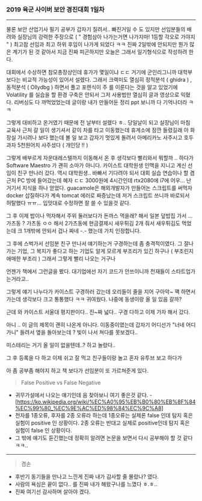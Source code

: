 ### 2019 육군 사이버 보안 경진대회 1일차
---
물론 보안 산업기사 필기 공부가 갑자기 질려서.. 빠진거일 수 도 있지만
선임분들의 배려와 실장님의 강력한 주장으로 
( " 경험삼아 나가는거면 나가지마! 1등할 각오로 가야지 " )
최고참 선임과 최고 하위 후임이 나가게 되었다 ㅋㅋ
진짜 2일밖에 안되지만 뭔가 많은 계기가 된 것 같아서
지금 진짜 피곤하지만 오늘은 그래서 일기형식으로 작성하려 한다.

대회에서 수상하면 참모총장상인데 휴가가 몇일이냐 ㄷㄷ
거기에 군인리그니까 대학부보다는 비교적 가능성이 있어서 설렜다.
그래서 크랙미도 열심히 정적분석 ( ghidra ) , 동적분석 ( Ollydbg ) 하면서 풀고
포렌식이 주 를 이룬다는 것을 알고 있었기에 Volatility 를 실습을 할 환경 구축은 안되서
그저 사용법만 열심히 글과 영상으로 익혔다.
리버싱도 다 까먹었었는데 글이랑 내가 만들어둔 정리 ppt 보니까 다 기억나더라 ㅋㅋ

그렇게 대비하고 온거였기 때문에 전 날부터 설렜다 ㅎ..
당일날이 되고 실장님이 마침 교육사 근처 갈 일이 생기셔서 같이 차를 타고 이동했는데
휴게소에 잠깐 들렸길래 아 화장실 가시려나 보다 했는데
볼 일 보고 갑자기 멋있게 돌려서 아메리카노 사주시고 호두과자 5천원어치 사주셨다 ( 개인당 !! )

그렇게 배부르게 자운대레스텔까지 이동해서 온 후
생각보다 빨리와서 뭐할까 .. 하다가
Software Maestro 가 괜히 소마가 아니다. 
카이스트 대학원생 인맥을 지니고 계신 선임이 친구 만나러 갔다.
역시 대학원생.. 바빠서 기다려야 되서
대회 실습 연습이나 할 겸 근처 PC 방에 들어갔는데
혜자 ㄷㄷ
3000원에 4시간인데 rtx2080에 i7에 어우...
난 거기서 지식을 하나 얻었다.
guacamole은 해외개발자가 만들어논 스크립트를 써먹자
docker 삽질하다가 계속 tomcat 에러로 짜증났는데 저거 스크립트 쓰니까 바로되서 허탈했다 ㅠㅠ...
입맛대로 수정하면 잘 쓸 수 있을것 같다.

그 후 이제 밥이나 먹자해서
주위 둘러보다가 돈까스 먹을래? 해서 일본 덮밥집 가서
... 가츠동 ? 가츠동 ㅇㅇ 해서 2가츠동에 현금결제시 새우튀김 2개 줘서 새우튀김도 먹었는데
크 1개밖에 안되서 겁나 짜네 -.- 했는데 가치 인정합니다.

그 후에 스벅가서 선임분 친구 만나서 얘기하는거 구경하는데
좀 충격적이였다. 그 잘나가는 기업, 그 복지가 좋다고 하는 기업도
알게 모르게 부조리가 있긴 하구나 ( 부조린지 애매한 부조리 )
그래서 그렇게 빨리 나오는 거구나

언젠가 책에서 그런글을 봤다.
대기업에선 자기 코드가 안쓰이니까 천재들이 스타트업가는거라고..

그렇게 얘기 나누다가 카이스트 구경하러 갔는데
오리들이 줄을 지어 구아악~ 꽥 하면서 가는데
생각보다 크고 통통했다 ㅋㅋ 귀여웠다.
나중에 동생이랑 올 일 있음 갈까?

근데 와 카이스트 서울대 평지판이다.. 진~짜 넓다.. 
구경 다하고 이제 가자 해서 갔다.

아니 .. 이 글의 제목이 괜히 나온게 아니다.
이동중이였는데 갑자기 어디선가 "너네 어디가니" 들려서
옆을 돌아보는데 ? 빛이 나서 쳐다를 못보겠다..

미스테리는 거기 올 일이 없을텐데..? 하고 놀랐다..

그 후 등록을 다 하고 이제 쉬고 잘 먹고 친구들이랑 놀고
혼자 유투브 보고 하다가

아 좀 공부좀 해야지 하고 책 보다가 선임분이 또 가르쳐준게 있다.

> False Positive vs False Negative
- 귀무가설에서 나오는 얘기인데
음 찾아보니 여기 좋은것 같다.
-[https://ko.wikipedia.org/wiki/%EC%A0%95%EB%B0%80%EB%8F%84%EC%99%80_%EC%9E%AC%ED%98%84%EC%9C%A8]
- 전자를 1종오류, 후자를 2종 오류라 하는데 1종오류는 실제론 false 인데 탐지 혹은 실험이 positive 인 상황이다.
2종 오류는 반대고 실제로 positive인데 탐지 혹은 실험이 false 인 상황이다.
- 그 밖에 얘기도 듣긴했는데 정확히 알려면 논문을 보면서 다시 공부해야 할 것 같다 ㅋㅋ..

---
> 겸손
- 후반기 동기들을 만나고 느낀게 진짜 내가 감사할 줄 몰랐나? 였다.
- 사람의 욕심은 끝이 없다.. 를 진짜 내가 해왔구나를 느꼈다 ㅎ.ㅎ..
- 진짜 여기선 감사하며 살아야 겠다.




